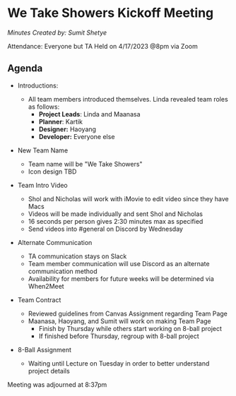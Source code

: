 # We Take Showers Kickoff Meeting
*Minutes Created by: Sumit Shetye*

Attendance: Everyone but TA
Held on 4/17/2023 @8pm via Zoom

## Agenda
- Introductions: 
  - All team members introduced themselves. Linda revealed team roles as follows:
      - **Project Leads**: Linda and Maanasa
      - **Planner**: Kartik
      - **Designer:** Haoyang
      - **Developer:** Everyone else

- New Team Name
  - Team name will be "We Take Showers"
  - Icon design TBD

- Team Intro Video
    - Shol and Nicholas will work with iMovie to edit video since they have Macs
    - Videos will be made individually and sent Shol and Nicholas
    - 16 seconds per person gives 2:30 minutes max as specified
    - Send videos into #general on Discord by Wednesday

- Alternate Communication
    - TA communication stays on Slack
    - Team member communication will use Discord as an alternate communication method
    - Availability for members for future weeks will be determined via When2Meet

- Team Contract
  - Reviewed guidelines from Canvas Assignment regarding Team Page
  - Maanasa, Haoyang, and Sumit will work on making Team Page
    - Finish by Thursday while others start working on 8-ball project
    - If finished before Thursday, regroup with 8-ball project

- 8-Ball Assignment
  - Waiting until Lecture on Tuesday in order to better understand project details

Meeting was adjourned at 8:37pm
